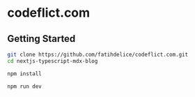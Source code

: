# codeflict.com

## Getting Started

```bash
git clone https://github.com/fatihdelice/codeflict.com.git
cd nextjs-typescript-mdx-blog

npm install

npm run dev
```

